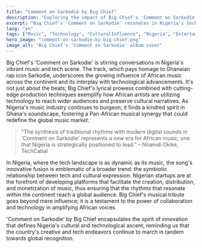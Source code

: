 ```yaml
---
title: "Comment on Sarkodie by Big Chief"
description: "Exploring the impact of Big Chief's 'Comment on Sarkodie' on Nigeria's music and tech space."
excerpt: "Big Chief's 'Comment on Sarkodie' resonates in Nigeria's tech and music industries."
lang: "en"
tags: ["Music", "Technology", "CulturalInfluence", "Nigeria", "Entertainment"]
hero_image: "comment-on-sarkodie-by-big-chief.png"
image_alt: "Big Chief's 'Comment on Sarkodie' album cover"
---
```


Big Chief's 'Comment on Sarkodie' is stirring conversations in Nigeria's vibrant music and tech scene. The track, which pays homage to Ghanaian rap icon Sarkodie, underscores the growing influence of African music across the continent and its interplay with technological advancements. It's not just about the beats; Big Chief's lyrical prowess combined with cutting-edge production techniques exemplify how African artists are utilizing technology to reach wider audiences and preserve cultural narratives. As Nigeria's music industry continues to burgeon, it finds a kindred spirit in Ghana's soundscape, fostering a Pan-African musical synergy that could redefine the global music market.

> "The synthesis of traditional rhythms with modern digital sounds in 'Comment on Sarkodie' represents a new era for African music, one that Nigeria is strategically positioned to lead." – Nnamdi Okike, TechCabal

In Nigeria, where the tech landscape is as dynamic as its music, the song's innovative fusion is emblematic of a broader trend: the symbiotic relationship between tech and cultural expression. Nigerian startups are at the forefront of developing platforms that facilitate the creation, distribution, and monetization of music, thus ensuring that the rhythms that resonate within the continent reach a global audience. Big Chief's musical tribute goes beyond mere influence; it is a testament to the power of collaboration and technology in amplifying African voices.

'Comment on Sarkodie' by Big Chief encapsulates the spirit of innovation that defines Nigeria's cultural and technological ascent, reminding us that the country's creative and tech endeavors continue to march in tandem towards global recognition.